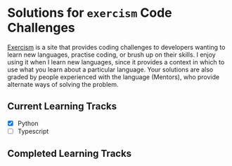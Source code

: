 # Solutions for `exercism` Code Challenges
[Exercism](https://exercism.io/) is a site that provides coding challenges to developers wanting to learn new languages, practise coding, or brush up on their skills. I enjoy using it when I learn new languages, since it provides a context in which to use what you learn about a particular language. Your solutions are also graded by people experienced with the language (Mentors), who provide alternate ways of solving the problem.

## Current Learning Tracks
 - [x] Python
 - [ ] Typescript

## Completed Learning Tracks
